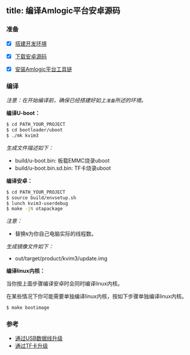 title: 编译Amlogic平台安卓源码
---


### 准备
- [x] [搭建开发环境](http://source.android.com/source/initializing.html)
- [x] [下载安卓源码](/zh-cn/vim3/DownloadAndroidSourceCode.html)
- [x] [安装Amlogic平台工具链](/zh-cn/vim3/InstallToolchains.html)


### 编译
*注意：在开始编译前，确保已经搭建好如上`准备`所述的环境。*

**编译U-boot：**
```sh
$ cd PATH_YOUR_PROJECT
$ cd bootloader/uboot
$ ./mk kvim3
```
*生成文件描述如下：*

* build/u-boot.bin: 板载EMMC烧录uboot
* build/u-boot.bin.sd.bin: TF卡烧录uboot


**编译安卓：**
```sh
$ cd PATH_YOUR_PROJECT
$ source build/envsetup.sh
$ lunch kvim3-userdebug
$ make -jN otapackage
```
*注意：*

* 替换`N`为你自己电脑实际的线程数。

*生成镜像文件如下：*

* out/target/product/kvim3/update.img


**编译linux内核：**

当你按上面步骤编译安卓时会同时编译linux内核。

在某些情况下你可能需要单独编译linux内核，按如下步骤单独编译linux内核。
```sh
$ make bootimage
```

### 参考
* [通过USB数据线升级](/zh-cn/vim3/UpgradeViaUSBCable.html)
* [通过TF卡升级](/zh-cn/vim3/UpgradeViaTFBurningCard.html)
